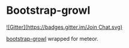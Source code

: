 # Bootstrap-growl

[![Gitter](https://badges.gitter.im/Join Chat.svg)](https://gitter.im/zimme/meteor-bootstrap-growl?utm_source=badge&utm_medium=badge&utm_campaign=pr-badge)

[bootstrap-growl](https://github.com/mouse0270/bootstrap-growl) wrapped for
meteor.
